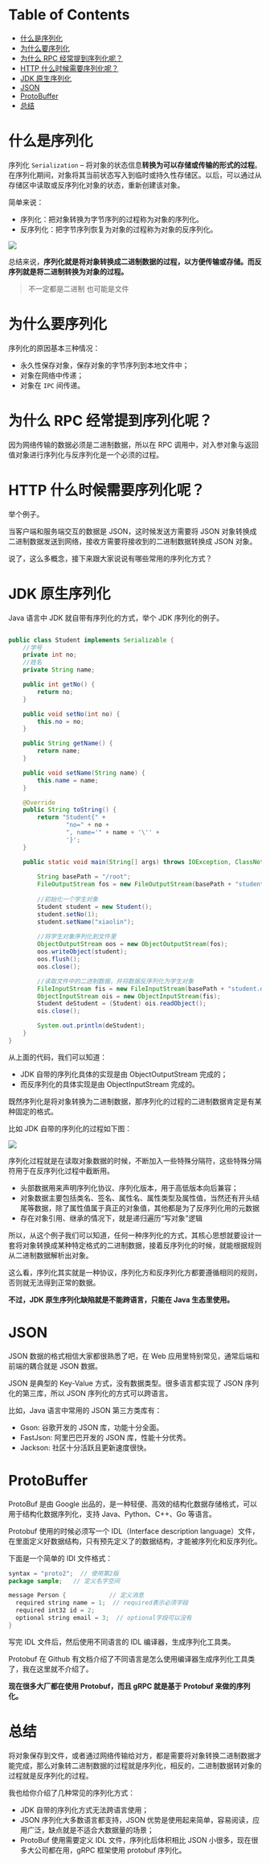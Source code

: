 # Table of Contents

* [什么是序列化](#什么是序列化)
* [为什么要序列化](#为什么要序列化)
* [为什么 RPC 经常提到序列化呢？](#为什么-rpc-经常提到序列化呢)
* [HTTP 什么时候需要序列化呢？](#http-什么时候需要序列化呢)
* [JDK 原生序列化](#jdk-原生序列化)
* [JSON](#json)
* [ProtoBuffer](#protobuffer)
* [总结](#总结)




# 什么是序列化

序列化 `Serialization` – 将对象的状态信息**转换为可以存储或传输的形式的过程**。在序列化期间，对象将其当前状态写入到临时或持久性存储区。以后，可以通过从存储区中读取或反序列化对象的状态，重新创建该对象。

简单来说：

- 序列化：把对象转换为字节序列的过程称为对象的序列化。
- 反序列化：把字节序列恢复为对象的过程称为对象的反序列化。

![](.images/下载-1637810180802.png)



总结来说，**序列化就是将对象转换成二进制数据的过程，以方便传输或存储。而反序列就是将二进制转换为对象的过程。**

> 不一定都是二进制 也可能是文件 

# 为什么要序列化

序列化的原因基本三种情况：

- 永久性保存对象，保存对象的字节序列到本地文件中；
- 对象在网络中传递；
- 对象在 `IPC` 间传递。



# 为什么 RPC 经常提到序列化呢？

因为网络传输的数据必须是二进制数据，所以在 RPC 调用中，对入参对象与返回值对象进行序列化与反序列化是一个必须的过程。



# HTTP 什么时候需要序列化呢？

举个例子。

当客户端和服务端交互的数据是 JSON，这时候发送方需要将 JSON 对象转换成二进制数据发送到网络，接收方需要将接收到的二进制数据转换成 JSON 对象。

说了，这么多概念，接下来跟大家说说有哪些常用的序列化方式？





# JDK 原生序列化



Java 语言中 JDK 就自带有序列化的方式，举个 JDK 序列化的例子。

```java

public class Student implements Serializable {
    //学号
    private int no;
    //姓名
    private String name;

    public int getNo() {
        return no;
    }

    public void setNo(int no) {
        this.no = no;
    }

    public String getName() {
        return name;
    }

    public void setName(String name) {
        this.name = name;
    }

    @Override
    public String toString() {
        return "Student{" +
                "no=" + no +
                ", name='" + name + '\'' +
                '}';
    }

    public static void main(String[] args) throws IOException, ClassNotFoundException {
       
        String basePath = "/root";
        FileOutputStream fos = new FileOutputStream(basePath + "student.dat");
        
        //初始化一个学生对象
        Student student = new Student();
        student.setNo(1);
        student.setName("xiaolin");
        
        //将学生对象序列化到文件里
        ObjectOutputStream oos = new ObjectOutputStream(fos);
        oos.writeObject(student);
        oos.flush();
        oos.close();

        //读取文件中的二进制数据，并将数据反序列化为学生对象
        FileInputStream fis = new FileInputStream(basePath + "student.dat");
        ObjectInputStream ois = new ObjectInputStream(fis);
        Student deStudent = (Student) ois.readObject();
        ois.close();

        System.out.println(deStudent);
    }
}
```

从上面的代码，我们可以知道：

- JDK 自带的序列化具体的实现是由 ObjectOutputStream 完成的；
- 而反序列化的具体实现是由 ObjectInputStream 完成的。

既然序列化是将对象转换为二进制数据，那序列化的过程的二进制数据肯定是有某种固定的格式。

比如 JDK 自带的序列化的过程如下图：



![](.images/下载-1637820903032.png)

序列化过程就是在读取对象数据的时候，不断加入一些特殊分隔符，这些特殊分隔符用于在反序列化过程中截断用。

- 头部数据用来声明序列化协议、序列化版本，用于高低版本向后兼容；
- 对象数据主要包括类名、签名、属性名、属性类型及属性值，当然还有开头结尾等数据，除了属性值属于真正的对象值，其他都是为了反序列化用的元数据
- 存在对象引用、继承的情况下，就是递归遍历“写对象”逻辑

所以，从这个例子我们可以知道，任何一种序列化的方式，其核心思想就要设计一套将对象转换成某种特定格式的二进制数据，接着反序列化的时候，就能根据规则从二进制数据解析出对象。

这么看，序列化其实就是一种协议，序列化方和反序列化方都要遵循相同的规则，否则就无法得到正常的数据。

**不过，JDK 原生序列化缺陷就是不能跨语言，只能在 Java 生态里使用。**



# JSON

JSON 数据的格式相信大家都很熟悉了吧，在 Web 应用里特别常见，通常后端和前端的耦合就是 JSON 数据。

JSON 是典型的 Key-Value 方式，没有数据类型。很多语言都实现了 JSON 序列化的第三库，所以 JSON 序列化的方式可以跨语言。

比如，Java 语言中常用的 JSON 第三方类库有：

- Gson: 谷歌开发的 JSON 库，功能十分全面。
- FastJson: 阿里巴巴开发的 JSON 库，性能十分优秀。
- Jackson: 社区十分活跃且更新速度很快。



# ProtoBuffer

ProtoBuf 是由 Google 出品的，是一种轻便、高效的结构化数据存储格式，可以用于结构化数据序列化，支持 Java、Python、C++、Go 等语言。

Protobuf 使用的时候必须写一个 IDL（Interface description language）文件，在里面定义好数据结构，只有预先定义了的数据结构，才能被序列化和反序列化。

下面是一个简单的 IDl 文件格式：

```java
syntax = "proto2";  // 使用第2版
package sample;   // 定义名字空间

message Person {            // 定义消息
  required string name = 1;  // required表示必须字段
  required int32 id = 2;
  optional string email = 3;  // optional字段可以没有
}
```

写完 IDL 文件后，然后使用不同语言的 IDL 编译器，生成序列化工具类。

Protobuf 在 Github 有文档介绍了不同语言是怎么使用编译器生成序列化工具类了，我在这里就不介绍了。

**现在很多大厂都在使用 Protobuf，而且 gRPC 就是基于 Protobuf 来做的序列化。**



# 总结

将对象保存到文件，或者通过网络传输给对方，都是需要将对象转换二进制数据才能完成，那么对象转二进制数据的过程就是序列化，相反的，二进制数据转对象的过程就是反序列化的过程。

我也给你介绍了几种常见的序列化方式：

- JDK 自带的序列化方式无法跨语言使用；
- JSON 序列化大多数语言都支持，JSON 优势是使用起来简单，容易阅读，应用广泛，缺点就是不适合大数据量的场景；
- ProtoBuf 使用需要定义 IDL 文件，序列化后体积相比 JSON 小很多，现在很多大公司都在用，gRPC 框架使用 protobuf 序列化。
